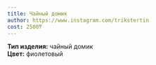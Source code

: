 ```yaml
---
title: Чайный домик
author: https://www.instagram.com/trikstertin
cost: 2500₸
---
```

**Тип изделия:** чайный домик  
**Цвет:** фиолетовый  